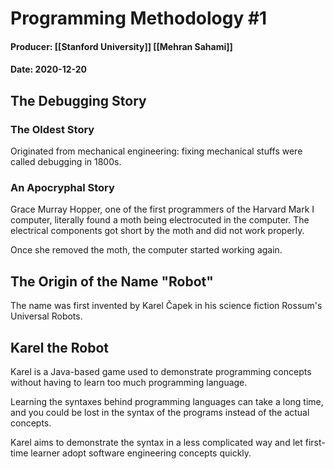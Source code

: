 # Programming Methodology #1
#### Producer: [[Stanford University]] [[Mehran Sahami]]
#### Date: 2020-12-20
## The Debugging Story
### The Oldest Story
Originated from mechanical engineering: fixing mechanical stuffs were called debugging in 1800s.

### An Apocryphal Story
Grace Murray Hopper, one of the first programmers of the Harvard Mark I computer, literally found a moth being electrocuted in the computer. The electrical components got short by the moth and did not work properly.

Once she removed the moth, the computer started working again.

## The Origin of the Name "Robot"
The name was first invented by Karel Čapek in his science fiction Rossum's Universal Robots.

## Karel the Robot
Karel is a Java-based game used to demonstrate programming concepts without having to learn too much programming language.

Learning the syntaxes behind programming languages can take a long time, and you could be lost in the syntax of the programs instead of the actual concepts.

Karel aims to demonstrate the syntax in a less complicated way and let first-time learner adopt software engineering concepts quickly.
